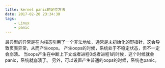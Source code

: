 ```yaml
---
title: kernel panic的定位方法
date: 2017-02-20 23:34:30
tags:
	- Linux
	- panic
---
```


最典型的异常是在内核态引用了一个非法地址，通常是未初始化的野指针，这会导致页表异常，从而产生oops。
产生oops的时候，系统处于不稳定状态，但不一定会崩溃。
当oops产生在中断上下文或者进程0或者进程1的时候，这个时候就会panic，系统就崩溃了。
另外，可以设置产生普通的oops的时候，系统也panic。





